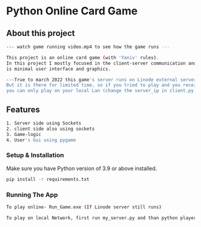 # Python Online Card Game

##  About this project
```bash
--- watch game running video.mp4 to see how the game runs ---

This project is an online card game (with 'Yaniv' rules).
In this project I mostly focused in the client-server communication and the mudularity of the project so there
is minimal user interface and graphics.

---True to march 2022 this game's server runs on Linode external server so the game can be played from any machine
But it is there for limited time, so if you tried to play and you receive an error -
you can only play on your local Lan (change the server_ip in client.py to your local ip)--- 
```
##  Features
```bash
1. Server side using Sockets
2. client side also using sockets
3. Game-logic
4. User's Gui using pygame 
```


### Setup & Installation

Make sure you have Python version of 3.9 or above installed.


```bash
pip install -r requirements.txt
```

### Running The App

```bash
To play online- Run_Game.exe (If Linode server still runs)

To play on local Network, first run my_server.py and than python player_gui.py
```

